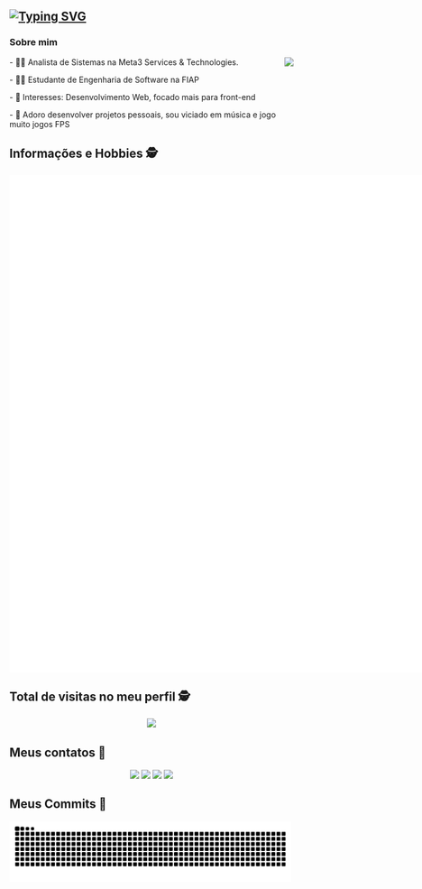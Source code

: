 ## [![Typing SVG](https://readme-typing-svg.herokuapp.com?color=8100F7&lines=Ol%C3%A1%2C+eu+me+chamo+Gabriel+Amorim!+)](https://git.io/typing-svg)</h2>


### Sobre mim
<div style="display: inline_block"  >
<img src="https://lanyard.kyrie25.me/api/257165295427256320?idleMessage=Provavelmente%20Trabalhando...&borderRadius=30px&imgStyle=square" align="right"/>
  
<p> - 👨‍💻 Analista de Sistemas na Meta3 Services & Technologies. </p>
<p> - 👨‍🎓 Estudante de Engenharia de Software na FIAP</p>
<p> - 🎯 Interesses: Desenvolvimento Web, focado mais para front-end </p>
<p> - 🦊 Adoro desenvolver projetos pessoais, sou viciado em música e jogo muito jogos FPS</p>
  
</div>

 ## Informações e Hobbies :detective: <br>
 
<div style="display: flex; justify-content: space-between;">
    <div style="display: flex;">
        <img width="390" alt="🦑" src="./general.svg">
        <img width="390" alt="🦑" src="./media.svg" align="right"/>
    </div>
</div>

<p align="center"> 

 ## Total de visitas no meu perfil :detective: <br>
 <p align="center"> 
   <img alingn="center" src="https://profile-counter.glitch.me/AmorimMG/count.svg" />
 </p>

## Meus contatos :iphone:

<p align="center">
  <a href="https://instagram.com/amorim.gg_" target="_blank"><img src="https://img.shields.io/badge/-Instagram-%23E4405F?style=for-the-badge&logo=instagram&logoColor=white" target="_blank"></a>
 <a href="https://api.whatsapp.com/send?phone=+553198977783&text=Olá+Gabriel%2C+achei+seu+perfil+interessante." target="_blank"><img src="https://img.shields.io/badge/WhatsApp-25D366?style=for-the-badge&logo=whatsapp&logoColor=white" 
 target="_blank"></a>
  <a href = "mailto:contato@gabriel._amorim@hotmail.com"><img src="https://img.shields.io/badge/-Gmail-%23333?style=for-the-badge&logo=gmail&logoColor=white" target="_blank"></a>
  <a href="https://www.linkedin.com/in/gabrielamorim0" target="_blank"><img src="https://img.shields.io/badge/-LinkedIn-%230077B5?style=for-the-badge&logo=linkedin&logoColor=white" target="_blank"></a>
    </a>
</p>

 ## Meus Commits :partying_face:
<div align="center"> 
        <img width="500" alt="🦑" src="https://github.com/AmorimMG/AmorimMG/blob/output/github-contribution-grid-snake.svg" align="left"/>
</p>
